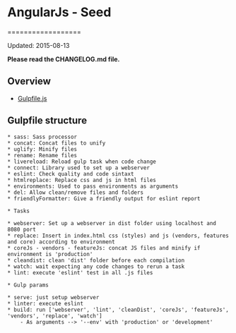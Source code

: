 
# AngularJs - Seed
==================

Updated: 2015-08-13

**Please read the CHANGELOG.md file.**

## Overview

  * [Gulpfile.js](#estructura-de-gulp)

## Gulpfile structure

    * sass: Sass processor
    * concat: Concat files to unify
    * uglify: Minify files
    * rename: Rename files
    * livereload: Reload gulp task when code change
    * connect: Library used to set up a webserver
    * eslint: Check quality and code sintaxt
    * htmlreplace: Replace css and js in html files
    * environments: Used to pass environments as arguments
    * del: Allow clean/remove files and folders
    * friendlyFormatter: Give a friendly output for eslint report

    * Tasks
    
    * webserver: Set up a webserver in dist folder using localhost and 8080 port
    * replace: Insert in index.html css (styles) and js (vendors, features and core) according to environment
    * coreJs - vendors - featureJs: concat JS files and minify if environment is 'production'
    * cleandist: clean 'dist' folder before each compilation
    * watch: wait expecting any code changes to rerun a task
    * lint: execute 'eslint' test in all .js files

    * Gulp params

    * serve: just setup webserver
    * linter: execute eslint
    * build: run ['webserver', 'lint', 'cleanDist', 'coreJs', 'featureJs', 'vendors', 'replace', 'watch']
        - As arguments --> '--env' with 'production' or 'development'
